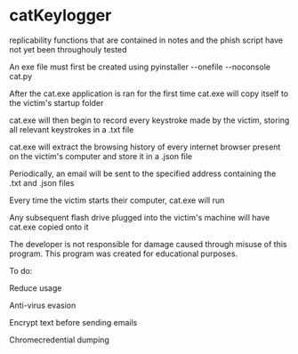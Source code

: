 # catKeylogger

replicability functions that are contained in notes and the phish script have not yet been throughouly tested

An exe file must first be created using pyinstaller --onefile --noconsole cat.py

After the cat.exe application is ran for the first time cat.exe will copy itself to the victim's startup folder

cat.exe will then begin to record every keystroke made by the victim, storing all relevant keystrokes in a .txt file

cat.exe will extract the browsing history of every internet browser present on the victim's computer and store it in a .json file

Periodically, an email will be sent to the specified address containing the .txt and .json files

Every time the victim starts their computer, cat.exe will run

Any subsequent flash drive plugged into the victim's machine will have cat.exe copied onto it

The developer is not responsible for damage caused through misuse of this program. This program was created for educational purposes.


To do:

Reduce usage

Anti-virus evasion

Encrypt text before sending emails

Chromecredential dumping
